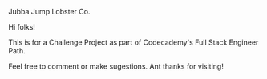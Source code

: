 Jubba Jump Lobster Co.

Hi folks!

This is for a Challenge Project as part of Codecademy's Full Stack Engineer Path.

Feel free to comment or make sugestions. Ant thanks for visiting!
